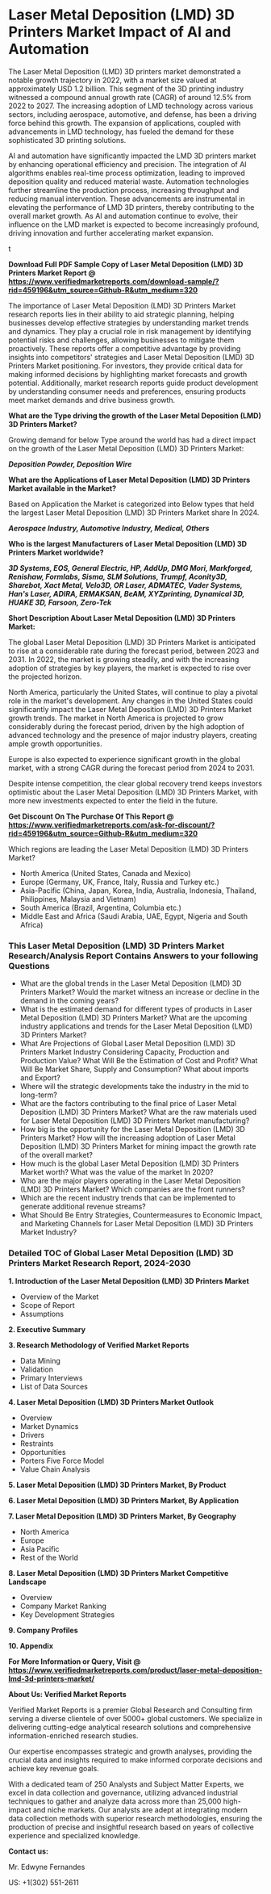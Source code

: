 <meta name="title" content="Global Laser Metal Deposition (LMD) 3D Printers Market Impact of AI and Automation"><meta name="description" content="The Laser Metal Deposition (LMD) 3D printers market demonstrated a notable growth trajectory in 2022, with a market size valued at approximately USD 1.2 billion. This "><meta name="title" content="Laser Metal Deposition (LMD) 3D Printers Market Size, Share, Scope, Trends, Growth, Opportunities, Analysis, Forecast"><h1>Laser Metal Deposition (LMD) 3D Printers Market Impact of AI and Automation</h1><p>The Laser Metal Deposition (LMD) 3D printers market demonstrated a notable growth trajectory in 2022, with a market size valued at approximately USD 1.2 billion. This segment of the 3D printing industry witnessed a compound annual growth rate (CAGR) of around 12.5% from 2022 to 2027. The increasing adoption of LMD technology across various sectors, including aerospace, automotive, and defense, has been a driving force behind this growth. The expansion of applications, coupled with advancements in LMD technology, has fueled the demand for these sophisticated 3D printing solutions.</p><p>AI and automation have significantly impacted the LMD 3D printers market by enhancing operational efficiency and precision. The integration of AI algorithms enables real-time process optimization, leading to improved deposition quality and reduced material waste. Automation technologies further streamline the production process, increasing throughput and reducing manual intervention. These advancements are instrumental in elevating the performance of LMD 3D printers, thereby contributing to the overall market growth. As AI and automation continue to evolve, their influence on the LMD market is expected to become increasingly profound, driving innovation and further accelerating market expansion.</p>t</p><p id="" class=""><strong>Download Full PDF Sample Copy of Laser Metal Deposition (LMD) 3D Printers Market Report @ <a href="https://www.verifiedmarketreports.com/download-sample/?rid=459196&utm_source=Github-R&utm_medium=320" target="_blank">https://www.verifiedmarketreports.com/download-sample/?rid=459196&utm_source=Github-R&utm_medium=320</a></strong></p><p>The importance of&nbsp;Laser Metal Deposition (LMD) 3D Printers Market research reports lies in their ability to aid strategic planning, helping businesses develop effective strategies by understanding market trends and dynamics. They play a crucial role in risk management by identifying potential risks and challenges, allowing businesses to mitigate them proactively. These reports offer a competitive advantage by providing insights into competitors' strategies and Laser Metal Deposition (LMD) 3D Printers Market positioning. For investors, they provide critical data for making informed decisions by highlighting market forecasts and growth potential. Additionally, market research reports guide product development by understanding consumer needs and preferences, ensuring products meet market demands and drive business growth.</p><p><strong>What are the&nbsp;Type driving the growth of the Laser Metal Deposition (LMD) 3D Printers Market?</strong></p><p id="" class="">Growing demand for below Type around the world has had a direct impact on the growth of the Laser Metal Deposition (LMD) 3D Printers Market:</p><em><strong>Deposition Powder, Deposition Wire</strong></em></p><strong>What are the&nbsp;Applications&nbsp;of Laser Metal Deposition (LMD) 3D Printers Market available in the Market?</strong></p><p id="" class="">Based on Application the Market is categorized into Below types that held the largest Laser Metal Deposition (LMD) 3D Printers Market share In 2024.</p><em><strong>Aerospace Industry, Automotive Industry, Medical, Others</strong></em></p><strong>Who is the largest Manufacturers of Laser Metal Deposition (LMD) 3D Printers Market worldwide?</strong></p><p><em><strong>3D Systems, EOS, General Electric, HP, AddUp, DMG Mori, Markforged, Renishaw, Formlabs, Sisma, SLM Solutions, Trumpf, Aconity3D, Sharebot, Xact Metal, Velo3D, OR Laser, ADMATEC, Vader Systems, Han's Laser, ADIRA, ERMAKSAN, BeAM, XYZprinting, Dynamical 3D, HUAKE 3D, Farsoon, Zero-Tek</strong></em></p><p id="" class=""><strong>Short Description About Laser Metal Deposition (LMD) 3D Printers Market:</strong></p><p>The global Laser Metal Deposition (LMD) 3D Printers Market is anticipated to rise at a considerable rate during the forecast period, between 2023 and 2031. In 2022, the market is growing steadily, and with the increasing adoption of strategies by key players, the market is expected to rise over the projected horizon.</p><p>North America, particularly the United States, will continue to play a pivotal role in the market's development. Any changes in the United States could significantly impact the Laser Metal Deposition (LMD) 3D Printers Market growth trends. The market in North America is projected to grow considerably during the forecast period, driven by the high adoption of advanced technology and the presence of major industry players, creating ample growth opportunities.</p><p>Europe is also expected to experience significant growth in the global market, with a strong CAGR during the forecast period from 2024 to 2031.</p><p>Despite intense competition, the clear global recovery trend keeps investors optimistic about the Laser Metal Deposition (LMD) 3D Printers Market, with more new investments expected to enter the field in the future.</p><p id="" class=""><strong>Get Discount On The Purchase Of This Report @ <a href="https://www.verifiedmarketreports.com/ask-for-discount/?rid=459196&utm_source=Github-R&utm_medium=320" target="_blank">https://www.verifiedmarketreports.com/ask-for-discount/?rid=459196&utm_source=Github-R&utm_medium=320</a></strong></p>Which regions are leading the Laser Metal Deposition (LMD) 3D Printers Market?</p><ul><li>North America (United States, Canada and Mexico)</li><li>Europe (Germany, UK, France, Italy, Russia and Turkey etc.)</li><li>Asia-Pacific (China, Japan, Korea, India, Australia, Indonesia, Thailand, Philippines, Malaysia and Vietnam)</li><li>South America (Brazil, Argentina, Columbia etc.)</li><li>Middle East and Africa (Saudi Arabia, UAE, Egypt, Nigeria and South Africa)</li></ul><h3 id="" class="">This Laser Metal Deposition (LMD) 3D Printers Market Research/Analysis Report Contains Answers to your following Questions</h3><ul><li>What are the global trends in the Laser Metal Deposition (LMD) 3D Printers Market? Would the market witness an increase or decline in the demand in the coming years?</li><li>What is the estimated demand for different types of products in Laser Metal Deposition (LMD) 3D Printers Market? What are the upcoming industry applications and trends for the Laser Metal Deposition (LMD) 3D Printers Market?</li><li>What Are Projections of Global Laser Metal Deposition (LMD) 3D Printers Market Industry Considering Capacity, Production and Production Value? What Will Be the Estimation of Cost and Profit? What Will Be Market Share, Supply and Consumption? What about imports and Export?</li><li>Where will the strategic developments take the industry in the mid to long-term?</li><li>What are the factors contributing to the final price of Laser Metal Deposition (LMD) 3D Printers Market? What are the raw materials used for Laser Metal Deposition (LMD) 3D Printers Market manufacturing?</li><li>How big is the opportunity for the Laser Metal Deposition (LMD) 3D Printers Market? How will the increasing adoption of Laser Metal Deposition (LMD) 3D Printers Market for mining impact the growth rate of the overall market?</li><li>How much is the global Laser Metal Deposition (LMD) 3D Printers Market worth? What was the value of the market In 2020?</li><li>Who are the major players operating in the Laser Metal Deposition (LMD) 3D Printers Market? Which companies are the front runners?</li><li>Which are the recent industry trends that can be implemented to generate additional revenue streams?</li><li>What Should Be Entry Strategies, Countermeasures to Economic Impact, and Marketing Channels for Laser Metal Deposition (LMD) 3D Printers Market Industry?</li></ul><h3 id="" class="">Detailed TOC of Global Laser Metal Deposition (LMD) 3D Printers Market Research Report, 2024-2030</h3><p id="" class=""><strong>1. Introduction of the Laser Metal Deposition (LMD) 3D Printers Market</strong></p><ul><li>Overview of the Market</li><li>Scope of Report</li><li>Assumptions</li></ul><p id="" class=""><strong>2. Executive Summary</strong></p><p id="" class=""><strong>3. Research Methodology of Verified Market Reports</strong></p><ul><li>Data Mining</li><li>Validation</li><li>Primary Interviews</li><li>List of Data Sources</li></ul><p id="" class=""><strong>4. Laser Metal Deposition (LMD) 3D Printers Market Outlook</strong></p><ul><li>Overview</li><li>Market Dynamics</li><li>Drivers</li><li>Restraints</li><li>Opportunities</li><li>Porters Five Force Model</li><li>Value Chain Analysis</li></ul><p id="" class=""><strong>5. Laser Metal Deposition (LMD) 3D Printers Market, By Product</strong></p><p id="" class=""><strong>6. Laser Metal Deposition (LMD) 3D Printers Market, By Application</strong></p><p id="" class=""><strong>7. Laser Metal Deposition (LMD) 3D Printers Market, By Geography</strong></p><ul><li>North America</li><li>Europe</li><li>Asia Pacific</li><li>Rest of the World</li></ul><p id="" class=""><strong>8. Laser Metal Deposition (LMD) 3D Printers Market Competitive Landscape</strong></p><ul><li>Overview</li><li>Company Market Ranking</li><li>Key Development Strategies</li></ul><p id="" class=""><strong>9. Company Profiles</strong></p><p id="" class=""><strong>10. Appendix</strong></p><p id="" class=""><strong>For More Information or Query, Visit @ <a href="https://www.verifiedmarketreports.com/product/laser-metal-deposition-lmd-3d-printers-market/" target="_blank">https://www.verifiedmarketreports.com/product/laser-metal-deposition-lmd-3d-printers-market/</a></strong></p><p id="" class=""><strong>About Us: Verified Market Reports</strong></p><p id="" class="">Verified Market Reports is a premier Global Research and Consulting firm serving a diverse clientele of over 5000+ global customers. We specialize in delivering cutting-edge analytical research solutions and comprehensive information-enriched research studies.</p><p id="" class="">Our expertise encompasses strategic and growth analyses, providing the crucial data and insights required to make informed corporate decisions and achieve key revenue goals.</p><p id="" class="">With a dedicated team of 250 Analysts and Subject Matter Experts, we excel in data collection and governance, utilizing advanced industrial techniques to gather and analyze data across more than 25,000 high-impact and niche markets. Our analysts are adept at integrating modern data collection methods with superior research methodologies, ensuring the production of precise and insightful research based on years of collective experience and specialized knowledge.</p><p id="" class=""><strong>Contact us:</strong></p><p id="" class="">Mr. Edwyne Fernandes</p><p id="" class="">US: +1(302) 551-2611</p>